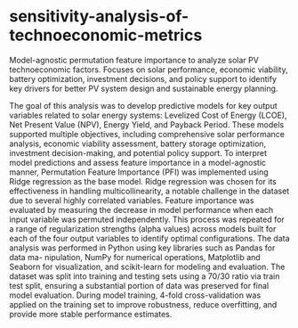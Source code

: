 # sensitivity-analysis-of-technoeconomic-metrics
Model-agnostic permutation feature importance to analyze solar PV technoeconomic factors. Focuses on solar performance, economic viability, battery optimization, investment decisions, and policy support to identify key drivers for better PV system design and sustainable energy planning.

The goal of this analysis was to develop predictive models for key output variables related
to solar energy systems: Levelized Cost of Energy (LCOE), Net Present Value (NPV),
Energy Yield, and Payback Period. These models supported multiple objectives, including
comprehensive solar performance analysis, economic viability assessment, battery storage
optimization, investment decision-making, and potential policy support.
To interpret model predictions and assess feature importance in a model-agnostic manner,
Permutation Feature Importance (PFI) was implemented using Ridge regression as the base
model. Ridge regression was chosen for its effectiveness in handling multicollinearity, a
notable challenge in the dataset due to several highly correlated variables.
Feature importance was evaluated by measuring the decrease in model performance when
each input variable was permuted independently. This process was repeated for a range
of regularization strengths (alpha values) across models built for each of the four output
variables to identify optimal configurations.
The data analysis was performed in Python using key libraries such as Pandas for data ma-
nipulation, NumPy for numerical operations, Matplotlib and Seaborn for visualization,
and scikit-learn for modeling and evaluation. The dataset was split into training and
testing sets using a 70/30 ratio via train test split, ensuring a substantial portion of
data was preserved for final model evaluation. During model training, 4-fold cross-validation
was applied on the training set to improve robustness, reduce overfitting, and provide more
stable performance estimates.
